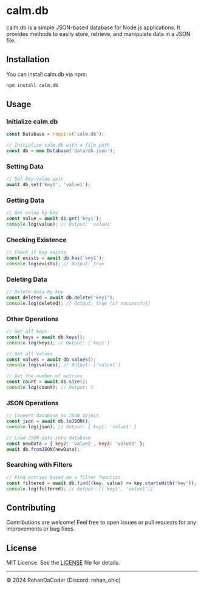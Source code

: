 # calm.db

calm.db is a simple JSON-based database for Node.js applications. It provides methods to easily store, retrieve, and manipulate data in a JSON file.

## Installation

You can install calm.db via npm:

```bash
npm install calm.db
```

## Usage

### Initialize calm.db

```javascript
const Database = require('calm.db');

// Initialize calm.db with a file path
const db = new Database('data/db.json');
```

### Setting Data

```javascript
// Set key-value pair
await db.set('key1', 'value1');
```

### Getting Data

```javascript
// Get value by key
const value = await db.get('key1');
console.log(value); // Output: 'value1'
```

### Checking Existence

```javascript
// Check if key exists
const exists = await db.has('key1');
console.log(exists); // Output: true
```

### Deleting Data

```javascript
// Delete data by key
const deleted = await db.delete('key1');
console.log(deleted); // Output: true (if successful)
```

### Other Operations

```javascript
// Get all keys
const keys = await db.keys();
console.log(keys); // Output: ['key1']

// Get all values
const values = await db.values();
console.log(values); // Output: ['value1']

// Get the number of entries
const count = await db.size();
console.log(count); // Output: 1
```

### JSON Operations

```javascript
// Convert database to JSON object
const json = await db.toJSON();
console.log(json); // Output: { key1: 'value1' }

// Load JSON data into database
const newData = { key2: 'value2', key3: 'value3' };
await db.fromJSON(newData);
```

### Searching with Filters

```javascript
// Find entries based on a filter function
const filtered = await db.find((key, value) => key.startsWith('key'));
console.log(filtered); // Output: [['key1', 'value1']]
```

## Contributing

Contributions are welcome! Feel free to open issues or pull requests for any improvements or bug fixes.

## License

MIT License. See the [LICENSE](./LICENSE) file for details.

---

© 2024 RohanDaCoder (Discord: rohan_ohio)